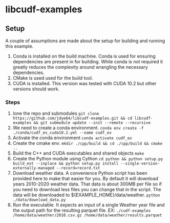 # libcudf-examples

## Setup
A couple of assumptions are made about the setup for building and running this example.

1. Conda is installed on the build machine. Conda is used for ensuring dependencies are present in for building. While conda is not required it greatly reduces the complexity around wrangling the necessary dependencies.
2. CMake is used used for the build tool.
3. CUDA is installed. This version was tested with CUDA 10.2 but other versions should work.

### Steps
1. lone the repo and submodules ```git clone https://github.com/jdye64/libcudf-examples.git && cd libcudf-examples && git submodule update --init --remote --recursive```
2. We need to create a conda environment. ```conda env create -f ./conda/cudf_ex_cuda10.2.yml --name cudf_ex```
3. Activate the conda environment ```conda activate cudf_ex```
3. Create the cmake env. ```mkdir ./cpp/build && cd ./cpp/build && cmake ..```
4. Build the C++ and CUDA executables and shared objects ```make```
5. Create the Python module using Cython ```cd python && python setup.py build_ext --inplace && python setup.py install --single-version-externally-managed --record=record.txt```
99. Download weather data. A convenience Python script has been provided here to make that easier for you. By default it will download years 2010-2020 weather data. That data is about 300MB per file so if you need to download less files you can change that in the script. The data will be downloaded to ${EXAMPLE_HOME}/data/weather. ```python ./data/download_data.py```
100. Run the executable. It expects an input of a single Weather year file and the output path for the resulting parquet file. EX: ```./cudf-examples /home/data/weather/2010.csv.gz /home/data/weather/results.parquet```